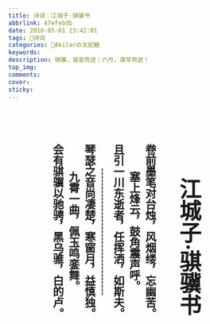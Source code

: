 ```yaml
---
title: 诗词：江城子·骐骥书
abbrlink: 47efebdb
date: 2016-05-01 23:42:01
tags: 🔖诗词
categories: 🍰Akilarの太妃糖
keywords:
description: 骐骥，谐音奇迹；六月，谱写奇迹！
top_img:
comments:
cover:
sticky:
---
```

<style>  
.poems {  
  margin: 0 auto;  
  height: 500px;  
  font-size: 22px;
  writing-mode: vertical-rl;
  font-family:楷体 !important;  
  writing-mode: tb-lr;
}
</style>

<center class="poems"><b>
<h1>江城子·骐骥书</h1>
卷前墨笔对台烛，风烟缕，忘幽苦。<br>
塞上烽云，鼓角震声呼。<br>
且引一川东逝者，任挥洒，如斯夫。<br>
-----------------------------------<br>
琴瑟之音尚凄楚，寒窗月，益慎独。<br>
九霄一曲，佩玉鸣銮舞。<br>
会有骐骥以驰骋，黑乌骓，白的卢。 <br>
</b></center>

